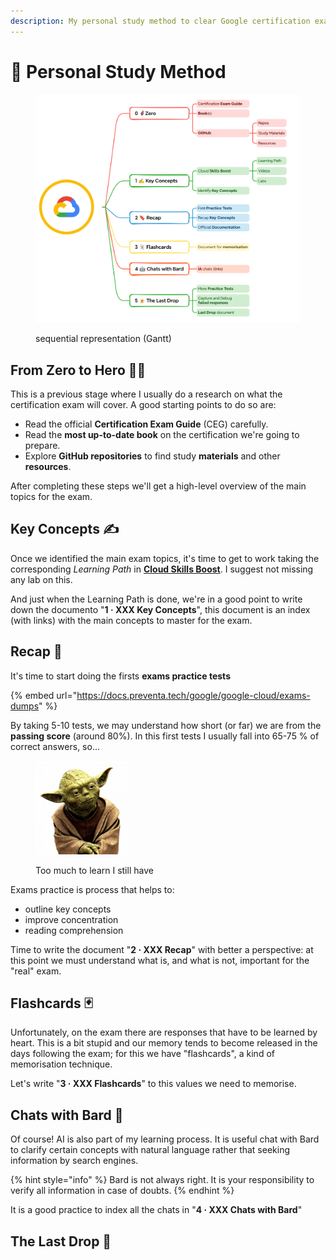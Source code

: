 ```yaml
---
description: My personal study method to clear Google certification exams
---
```


# 🔰 Personal Study Method

<figure><img src="../.gitbook/assets/image.png" alt=""><figcaption><p>sequential representation (Gantt)</p></figcaption></figure>

## From Zero to Hero 🦸‍♂️

This is a previous stage where I usually do a research on what the certification exam will cover. A good starting points to do so are:

* Read the official **Certification Exam Guide** (CEG) carefully.
* Read the **most up-to-date book** on the certification we're going to prepare.
* Explore **GitHub repositories** to find study **materials** and other **resources**.

After completing these steps we'll get a high-level overview of the main topics for the exam.

## Key Concepts ✍

Once we identified the main exam topics, it's time to get to work taking the corresponding _Learning Path_ in [**Cloud Skills Boost**](https://www.cloudskillsboost.google/). I suggest not missing any lab on this.

And just when the Learning Path is done, we're in a good point to write down the documento "**1 · XXX Key Concepts**", this document is an index (with links) with the main concepts to master for the exam.

## Recap 🔖

It's time to start doing the firsts **exams practice tests**&#x20;

{% embed url="https://docs.preventa.tech/google/google-cloud/exams-dumps" %}

By taking 5-10 tests, we may understand how short (or far) we are from the **passing score** (around 80%). In this first tests I usually fall into 65-75 % of correct answers, so...&#x20;

<figure><img src="../.gitbook/assets/yoda-png-transparent.png" alt="" width="150"><figcaption><p>Too much to learn I still have</p></figcaption></figure>

Exams practice is process that helps to:

* outline key concepts
* improve concentration&#x20;
* reading comprehension

Time to write the document "**2 · XXX Recap**" with better a perspective: at this point we must understand what is, and what is not, important for the "real" exam.&#x20;

## Flashcards 🃏

Unfortunately, on the exam there are responses that have to be learned by heart. This is a bit stupid and our memory tends to become released in the days following the exam; for this we have "flashcards", a kind of memorisation technique.

Let's write "**3 · XXX Flashcards**" to this values we need to memorise.&#x20;

## Chats with Bard 🤖

Of course! AI is also part of my learning process. It is useful chat with Bard to clarify certain concepts with natural language rather that seeking information by search engines. &#x20;

{% hint style="info" %}
Bard is not always right. It is your responsibility to verify all information in case of doubts.
{% endhint %}

It is a good practice to index all the chats in "**4 · XXX Chats with Bard**"

## The Last Drop 🍺

